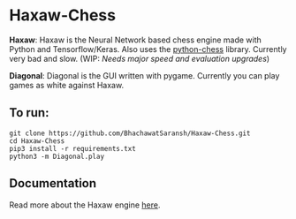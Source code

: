 # Haxaw-Chess

**Haxaw**: Haxaw is the Neural Network based chess engine made with Python and Tensorflow/Keras. Also uses the [python-chess](https://github.com/niklasf/python-chess) library. Currently very bad and slow. (WIP: *Needs major speed and evaluation upgrades*)

**Diagonal**: Diagonal is the GUI written with pygame. Currently you can play games as white against Haxaw.


## To run:


	git clone https://github.com/BhachawatSaransh/Haxaw-Chess.git  
	cd Haxaw-Chess
	pip3 install -r requirements.txt
	python3 -m Diagonal.play



## Documentation

Read more about the Haxaw engine [here](Haxaw/README.md).
